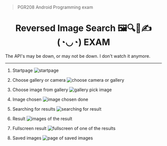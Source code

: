 > PGR208 Android Programming exam
<h1 align="center">
Reversed Image Search 🖼🔍📱✍(◔◡◔) EXAM
</h1>

The API's may be down, or may not be down. I don't watch it anymore.

---


1. Startpage
   ![startpage](docs/startscreen.png)

2. Choose gallery or camera
   ![choose camera or gallery](docs/mainchoosegalleryorcam.png)
   
3. Choose image from gallery
![gallery pick image](docs/chooseimagefromgallery.png)
   
4. Image chosen
![image chosen done](docs/imagechosen.png)
   
5. Searching for results
![searching for result](docs/searching.png)

6. Result
![images of the result](docs/result.png)

7. Fullscreen result
![fullscreen of one of the results](docs/fullscreenresult.png)

8. Saved images
![page of saved images](docs/saved.png)
   
